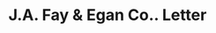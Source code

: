 ---
doi: 10.7916/D8960VNR
date_other: '1922'
date_other_textual: '1922'
form: correspondence
genre:
- Letters (correspondence)
name:
- J.A. Fay & Egan Co.
object_in_context_url: https://biggert.cul.columbia.edu/items/view/ave_biggert_01261
subject_hierarchical_geographic:
- Cincinnati, Ohio, United States
subject_name:
- J.A. Fay & Egan Co.
title: J.A. Fay & Egan Co.. Letter
sort_title: J.A. Fay & Egan Co.. Letter
call_number: ave_biggert_01261
coordinates:
- 39.1,-84.51666666666667
pid: ave_biggert_01261
identifiers: ave_biggert_01261
canvas_id: ldpd:396523
permalink: "/items/ave_biggert_01261/"
layout: iiif-image-page
---